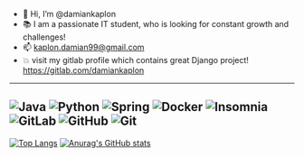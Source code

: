 - 👋 Hi, I’m @damiankaplon
- :books: I am a passionate IT student, who is looking for constant growth and challenges!
- 📫 kaplon.damian99@gmail.com
- :boom: visit my gitlab profile which contains great Django project! https://gitlab.com/damiankaplon

---
![Java](https://img.shields.io/badge/java-%23ED8B00.svg?style=for-the-badge&logo=java&logoColor=white)
![Python](https://img.shields.io/badge/python-3670A0?style=for-the-badge&logo=python&logoColor=ffdd54)
![Spring](https://img.shields.io/badge/spring-%236DB33F.svg?style=for-the-badge&logo=spring&logoColor=white)
![Docker](https://img.shields.io/badge/docker-%230db7ed.svg?style=for-the-badge&logo=docker&logoColor=white)
![Insomnia](https://img.shields.io/badge/Insomnia-black?style=for-the-badge&logo=insomnia&logoColor=5849BE)
![GitLab](https://img.shields.io/badge/gitlab-%23181717.svg?style=for-the-badge&logo=gitlab&logoColor=white)
![GitHub](https://img.shields.io/badge/github-%23121011.svg?style=for-the-badge&logo=github&logoColor=white)
![Git](https://img.shields.io/badge/git-%23F05033.svg?style=for-the-badge&logo=git&logoColor=white)
---
[![Top Langs](https://github-readme-stats.vercel.app/api/top-langs/?username=damiankaplon&layout=compact&theme=dark)](https://github.com/anuraghazra/github-readme-stats)
[![Anurag's GitHub stats](https://github-readme-stats.vercel.app/api?username=damiankaplon&hide=stars,prs,issues,contribs&show_icons=true&theme=dark)](https://github.com/anuraghazra/github-readme-stats)
<!---
damiankaplon/damiankaplon is a ✨ special ✨ repository because its `README.md` (this file) appears on your GitHub profile.
You can click the Preview link to take a look at your changes.
--->

